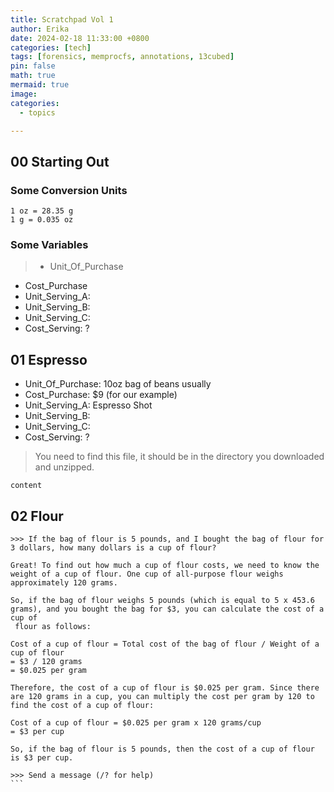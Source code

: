 ```yaml
---
title: Scratchpad Vol 1
author: Erika
date: 2024-02-18 11:33:00 +0800
categories: [tech]
tags: [forensics, memprocfs, annotations, 13cubed]
pin: false
math: true
mermaid: true
image:
categories:
  - topics

---
```


## 00 Starting Out

### Some Conversion Units

``` 
1 oz = 28.35 g
1 g = 0.035 oz

```


### Some Variables

> - Unit_Of_Purchase 
- Cost_Purchase
- Unit_Serving_A:
- Unit_Serving_B:
- Unit_Serving_C:
- Cost_Serving: ?



## 01 Espresso

> 
- Unit_Of_Purchase: 10oz bag of beans usually 
- Cost_Purchase: $9 (for our example)
- Unit_Serving_A: Espresso Shot
- Unit_Serving_B:
- Unit_Serving_C:
- Cost_Serving: ?

> You need to find this file, it should be in the directory you downloaded and unzipped.




```
content

```

## 02 Flour
````
>>> If the bag of flour is 5 pounds, and I bought the bag of flour for 3 dollars, how many dollars is a cup of flour?

Great! To find out how much a cup of flour costs, we need to know the weight of a cup of flour. One cup of all-purpose flour weighs approximately 120 grams.

So, if the bag of flour weighs 5 pounds (which is equal to 5 x 453.6 grams), and you bought the bag for $3, you can calculate the cost of a cup of
 flour as follows:

Cost of a cup of flour = Total cost of the bag of flour / Weight of a cup of flour
= $3 / 120 grams
= $0.025 per gram

Therefore, the cost of a cup of flour is $0.025 per gram. Since there are 120 grams in a cup, you can multiply the cost per gram by 120 to find the cost of a cup of flour:

Cost of a cup of flour = $0.025 per gram x 120 grams/cup
= $3 per cup

So, if the bag of flour is 5 pounds, then the cost of a cup of flour is $3 per cup.

>>> Send a message (/? for help)
```
